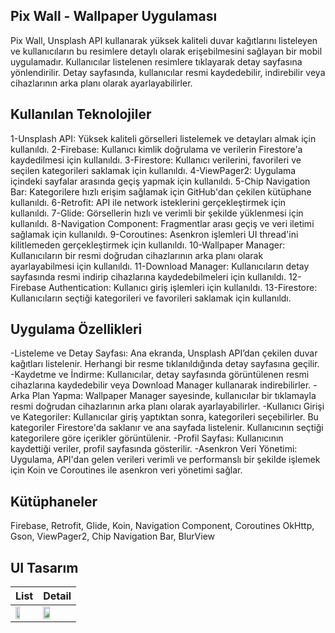 ## Pix Wall - Wallpaper Uygulaması
Pix Wall, Unsplash API kullanarak yüksek kaliteli duvar kağıtlarını listeleyen ve kullanıcıların bu resimlere detaylı olarak erişebilmesini sağlayan bir mobil uygulamadır. 
Kullanıcılar listelenen resimlere tıklayarak detay sayfasına yönlendirilir. Detay sayfasında, kullanıcılar resmi kaydedebilir, indirebilir veya cihazlarının arka planı olarak ayarlayabilirler.

## Kullanılan Teknolojiler
1-Unsplash API: Yüksek kaliteli görselleri listelemek ve detayları almak için kullanıldı.
2-Firebase: Kullanıcı kimlik doğrulama ve verilerin Firestore'a kaydedilmesi için kullanıldı.
3-Firestore: Kullanıcı verilerini, favorileri ve seçilen kategorileri saklamak için kullanıldı.
4-ViewPager2: Uygulama içindeki sayfalar arasında geçiş yapmak için kullanıldı.
5-Chip Navigation Bar: Kategorilere hızlı erişim sağlamak için GitHub'dan çekilen kütüphane kullanıldı.
6-Retrofit: API ile network isteklerini gerçekleştirmek için kullanıldı.
7-Glide: Görsellerin hızlı ve verimli bir şekilde yüklenmesi için kullanıldı.
8-Navigation Component: Fragmentlar arası geçiş ve veri iletimi sağlamak için kullanıldı.
9-Coroutines: Asenkron işlemleri UI thread'ini kilitlemeden gerçekleştirmek için kullanıldı.
10-Wallpaper Manager: Kullanıcıların bir resmi doğrudan cihazlarının arka planı olarak ayarlayabilmesi için kullanıldı.
11-Download Manager: Kullanıcıların detay sayfasında resmi indirip cihazlarına kaydedebilmeleri için kullanıldı.
12-Firebase Authentication: Kullanıcı giriş işlemleri için kullanıldı.
13-Firestore: Kullanıcıların seçtiği kategorileri ve favorileri saklamak için kullanıldı.

## Uygulama Özellikleri
-Listeleme ve Detay Sayfası: Ana ekranda, Unsplash API’dan çekilen duvar kağıtları listelenir. Herhangi bir resme tıklanıldığında detay sayfasına geçilir.
-Kaydetme ve İndirme: Kullanıcılar, detay sayfasında görüntülenen resmi cihazlarına kaydedebilir veya Download Manager kullanarak indirebilirler.
-Arka Plan Yapma: Wallpaper Manager sayesinde, kullanıcılar bir tıklamayla resmi doğrudan cihazlarının arka planı olarak ayarlayabilirler.
-Kullanıcı Girişi ve Kategoriler: Kullanıcılar giriş yaptıktan sonra, kategorileri seçebilirler. Bu kategoriler Firestore'da saklanır ve ana sayfada listelenir. Kullanıcının seçtiği kategorilere göre içerikler görüntülenir.
-Profil Sayfası: Kullanıcının kaydettiği veriler, profil sayfasında gösterilir.
-Asenkron Veri Yönetimi: Uygulama, API'dan gelen verileri verimli ve performanslı bir şekilde işlemek için Koin ve Coroutines ile asenkron veri yönetimi sağlar.

## Kütüphaneler
Firebase, Retrofit, Glide, Koin, Navigation Component, Coroutines
OkHttp, Gson, ViewPager2, Chip Navigation Bar, BlurView

## UI Tasarım

| List            | Detail                                                               |
| ----------------- | ------------------------------------------------------------------ |
| <img src="./img/Light-List.png" width="50%" height="50%">  | <img src="./img/Light-Detail.png" width="50%" height="50%"> |
